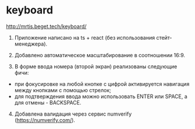 # keyboard

http://mrtis.beget.tech/keyboard/

1. Приложение написано на ts + react (без использования стейт-менеджера).
2. Добавлено автоматическое масштабирование в соотношении 16:9.

3. В форме ввода номера (второй экран) реализованы следующие фичи:
- при фокусировке на любой кнопке с цифрой активируется навигация между кнопками с помощью стрелок;
- для подтверждения ввода можно использовать ENTER или SPACE, а для отмены - BACKSPACE.

4. Добавлена валидация через сервис numverify (https://numverify.com/).
